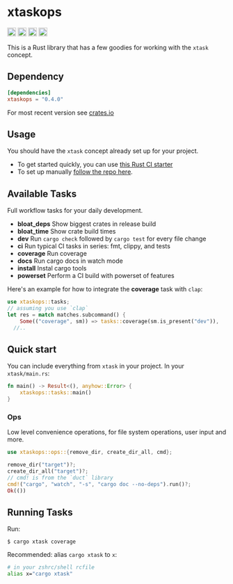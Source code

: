 xtaskops
========

[<img alt="github" src="https://img.shields.io/badge/github-jondot/xtaskops-8dagcb?style=for-the-badge&labelColor=555555&logo=github" height="20">](https://github.com/jondot/xtaskops)
[<img alt="crates.io" src="https://img.shields.io/crates/v/xtaskops.svg?style=for-the-badge&color=fc8d62&logo=rust" height="20">](https://crates.io/crates/xtaskops)
[<img alt="docs.rs" src="https://img.shields.io/badge/docs.rs-xtaskops-66c2a5?style=for-the-badge&labelColor=555555&logo=docs.rs" height="20">](https://docs.rs/xtaskops)
[<img alt="build status" src="https://img.shields.io/github/workflow/status/jondot/xtaskops/Build/master?style=for-the-badge" height="20">](https://github.com/jondot/xtaskops/actions?query=branch%3Amaster)

This is a Rust library that has a few goodies for working with the `xtask` concept.

## Dependency

```toml
[dependencies]
xtaskops = "0.4.0"
```

For most recent version see [crates.io](https://crates.io/crates/xtaskops)


## Usage

You should have the `xtask` concept already set up for your project. 

* To get started quickly, you can use [this Rust CI starter](https://github.com/rusty-ferris-club/rust-starter)
* To set up manually [follow the repo here](https://github.com/matklad/cargo-xtask/tree/master/examples/hello-world).

## Available Tasks

Full workflow tasks for your daily development.

* **bloat_deps**	Show biggest crates in release build
* **bloat_time**	Show crate build times
* **dev**	Run `cargo check` followed by `cargo test` for every file change
* **ci**	Run typical CI tasks in series: fmt, clippy, and tests
* **coverage**	Run coverage
* **docs**	Run cargo docs in watch mode
* **install**	Instal cargo tools
* **powerset**	Perform a CI build with powerset of features

Here's an example for how to integrate the **coverage** task with `clap`:

```rust
use xtaskops::tasks;
// assuming you use `clap`
let res = match matches.subcommand() {
    Some(("coverage", sm)) => tasks::coverage(sm.is_present("dev")),
  //..
```

## Quick start

You can include everything from `xtask` in your project. In your `xtask/main.rs`:

```rust
fn main() -> Result<(), anyhow::Error> {
    xtaskops::tasks::main()
}
```



### Ops

Low level convenience operations, for file system operations, user input and more.

```rust
use xtaskops::ops::{remove_dir, create_dir_all, cmd};

remove_dir("target")?;
create_dir_all("target")?;
// cmd! is from the `duct` library
cmd!("cargo", "watch", "-s", "cargo doc --no-deps").run()?;
Ok(())
```

## Running Tasks

Run:

```
$ cargo xtask coverage
```

Recommended: alias `cargo xtask` to `x`:

```bash
# in your zshrc/shell rcfile
alias x="cargo xtask"
```
